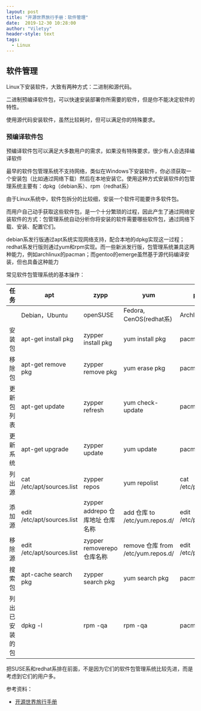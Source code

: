 ```yaml
---
layout: post
title: "开源世界旅行手册：软件管理"
date:  2019-12-30 10:28:00
author: "Viletyy"
header-style: text
tags:
  - Linux
---
```

## 软件管理

Linux下安装软件，大致有两种方式：二进制和源代码。

二进制预编译软件包，可以快速安装部署你所需要的软件，但是你不能决定软件的特性。

使用源代码安装软件，虽然比较耗时，但可以满足你的特殊要求。

### 预编译软件包

预编译软件包可以满足大多数用户的需求，如果没有特殊要求，很少有人会选择编译软件

最早的软件包管理系统不支持网络，类似在Windows下安装软件，你必须获取一个安装包（比如通过网络下载）然后在本地安装它。使用这种方式安装软件的包管理系统主要有：dpkg（debian系）、rpm（redhat系）

由于Linux系统中，软件包拆分的比较细，安装一个软件可能要许多软件包。

而用户自己动手获取这些软件包，是一个十分繁琐的过程，因此产生了通过网络安装软件的方式：包管理系统自动分析你将安装的软件需要哪些软件包，通过网络下载、安装、配置它们。

debian系发行版通过apt系统实现网络支持，配合本地的dpkg实现这一过程；redhat系发行版则通过yum和rpm实现。而一些新派发行版，包管理系统兼具这两种能力，例如archlinux的pacman；而gentoo的emerge虽然基于源代码编译安装，但也具备这种能力

常见软件包管理系统的基本操作：

| 任务           | apt                        | zypp                             | yum                                 | pacman                | emerge                       |
| -------------- | -------------------------- | -------------------------------- | ----------------------------------- | --------------------- | ---------------------------- |
|                | Debian，Ubuntu             | openSUSE                         | Fedora, CenOS(redhat系)             | Archlinux             | Gentoo                       |
| 安装包         | apt-get install pkg        | zypper install pkg               | yum install pkg                     | pacman -S pkg         | emerge pkg                   |
| 移除包         | apt-get remove pkg         | zypper remove pkg                | yum erase pkg                       | pacman -R pkg         | emerge -C pkg                |
| 更新包列表     | apt-get update             | zypper refresh                   | yum check-update                    | pacman -Sy            | emerge --sync \| layman -S   |
| 更新系统       | apt-get upgrade            | zypper update                    | yum update                          | pacman -Su            | emerge -avuDN world          |
| 列出源         | cat /etc/apt/sources.list  | zypper repos                     | yum repolist                        | cat /etc/pacman.conf  | layman -L                    |
| 添加源         | edit /etc/apt/sources.list | zypper addrepo 仓库地址 仓库名称 | add 仓库 to /etc/yum.repos.d/       | edit /etc/pacman.conf | layman -a                    |
| 移除源         | edit /etc/apt/sources.list | zypper removerepo 仓库名称       | remove 仓库 from  /etc/yum.repos.d/ | edit /etc/pacman.conf | layman -d                    |
| 搜索包         | apt-cache search pkg       | zypper search pkg                | yum search pkg                      | pacman -Qs pkg        | emerge --search              |
| 列出已安装的包 | dpkg -l                    | rpm -qa                          | rpm -qa                             | pacman -Qii           | cat /var/lib/portage \| more |

把SUSE系和redhat系排在前面，不是因为它们的软件包管理系统比较先进，而是考虑到它们的用户多。


参考资料：

- [开源世界旅行手册](https://i.linuxtoy.org/docs/guide/)